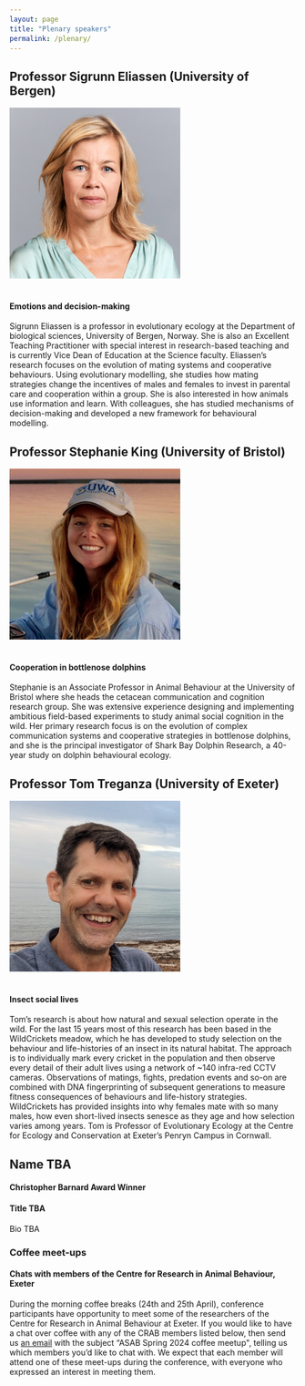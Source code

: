 ```yaml
---
layout: page
title: "Plenary speakers"
permalink: /plenary/
---
```

<h2>Professor Sigrunn Eliassen (University of Bergen) </h2>
<div style="text-align:left"><img class="image" src="/assets/images/Eliassen.jpg" alt="Sigrunn Eliaseen" width="300" height="300" /></div><br/>
<h4>Emotions and decision-making</h4>
<p>Sigrunn Eliassen is a professor in evolutionary ecology at the Department of biological sciences, University of Bergen, Norway. She is also an Excellent Teaching Practitioner with special interest in research-based teaching and is currently Vice Dean of Education at the Science faculty. Eliassen’s research focuses on the evolution of mating systems and cooperative behaviours. Using evolutionary modelling, she studies how mating strategies change the incentives of males and females to invest in parental care and cooperation within a group. She is also interested in how animals use information and learn. With colleagues, she has studied mechanisms of decision-making and developed a new framework for behavioural modelling.</p>

<h2>Professor Stephanie King (University of Bristol)</h2>
<div style="text-align:left"><img class="image" src="/assets/images/King profile.jpeg" alt="Stephanie King on a boat" width="300" height="300" /></div><br/>
<h4>Cooperation in bottlenose dolphins</h4>
<p>Stephanie is an Associate Professor in Animal Behaviour at the University of Bristol where she heads the cetacean communication and cognition research group. She  was extensive experience designing and implementing ambitious field-based experiments to study animal social cognition in the wild. Her primary research focus is on the evolution of complex communication systems and cooperative strategies in bottlenose dolphins, and she is the principal investigator of Shark Bay Dolphin Research, a 40-year study on dolphin behavioural ecology.</p>

<h2>Professor Tom Treganza (University of Exeter)</h2>
<div style="text-align:left"><img class="image" src="/assets/images/Treganza.jpg" alt="Tom Treganza" width="300" height="300" /></div><br/>
<h4>Insect social lives</h4>
<p>Tom’s research is about how natural and sexual selection operate in the wild.  For the last 15 years most of this research has been based in the WildCrickets meadow, which he has developed to study selection on the behaviour and life-histories of an insect in its natural habitat.  The approach is to individually mark every cricket in the population and then observe every detail of their adult lives using a network of ~140 infra-red CCTV cameras.  Observations of matings, fights, predation events and so-on are combined with DNA fingerprinting of subsequent generations to measure fitness consequences of behaviours and life-history strategies.  WildCrickets has provided insights into why females mate with so many males, how even short-lived insects senesce as they age and how selection varies among years. Tom is Professor of Evolutionary Ecology at the Centre for Ecology and Conservation at Exeter’s Penryn Campus in Cornwall.</p>

<h2>Name TBA</h2>
<h4>Christopher Barnard Award Winner</h4>
<h4>Title TBA</h4>
<p>Bio TBA</p>

<h3>Coffee meet-ups</h3>
<h4>Chats with members of the Centre for Research in Animal Behaviour, Exeter</h4>
<p>During the morning coffee breaks (24th  and 25th April), conference participants have opportunity to meet some of the researchers of the Centre for Research in Animal Behaviour at Exeter.   
If you would like to have a chat over coffee with any of the CRAB members listed below, then send us <a href="mailto:ASABSpring2024@gmail.com" target="_blank">an email</a> with the subject “ASAB Spring 2024 coffee meetup", telling us which members you’d like to chat with. We expect that each member will attend one of these meet-ups during the conference, with everyone who expressed an interest in meeting them. </p>
